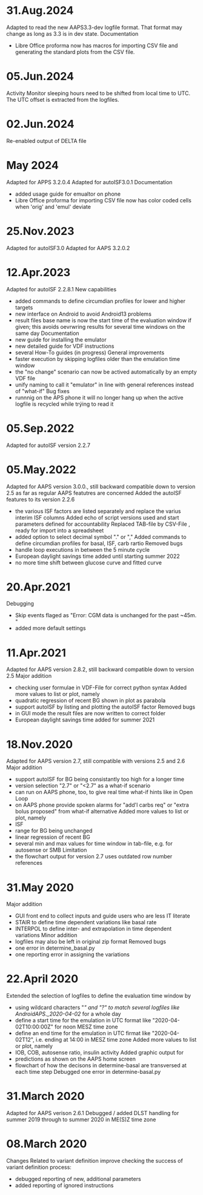 31.Aug.2024
===========
Adapted to read the new AAPS3.3-dev logfile format. That format may change as long as 3.3 is in dev state.
Documentation
- Libre Office proforma now has macros for importing CSV file and generating the standard plots from the CSV file.


05.Jun.2024
===========
Activity Monitor sleeping hours need to be shifted from local time to UTC.
The UTC offset is extracted from the logfiles.


02.Jun.2024
===========
Re-enabled output of DELTA file


May 2024
========
Adapted for APPS 3.2.0.4
Adapted for autoISF3.0.1
Documentation
- added usage guide for emualtor on phone
- Libre Office proforma for importing CSV file now has color coded cells when 'orig' and 'emul' deviate


25.Nov.2023
===========
Adapted for autoISF3.0
Adapted for AAPS 3.2.0.2


12.Apr.2023
===========
Adapted for autoISF 2.2.8.1
New capabilities
 - added commands to define circumdian profiles for lower and higher targets
 - new interface on Android to avoid Android13 problems
 - result files base name is now the start time of the evaluation window if given; this avoids oevrwring results for several time windows on the same day
Documentation
 - new guide for installing the emulator
 - new detailed guide for VDF instructions
 - several How-To guides (in progress)
General improvements
 - faster execution by skipping logfiles older than the emulation time window
 - the "no change" scenario can now be actived automatically by an empty VDF file
 - unify naming to call it "emulator" in line with general references instead of "what-if"
Bug fixes
 - runnnig on the APS phone it will no longer hang up when the active logfile is recycled while trýing to read it


05.Sep.2022
===========
Adapted for autoISF version 2.2.7


05.May.2022
===========
Adapted for AAPS version 3.0.0., still backward compatible down to version 2.5 as far as regular AAPS featutres are concerned
Added the autoISF features to its version 2.2.6
 - the various ISF factors are listed separately and replace the varius interim ISF columns
Added echo of script versions used and start parameters defined for accountability
Replaced TAB-file by CSV-File , ready for import into a spreadsheet
 - added option to select decimal symbol "." or ","
Added commands to define circumdian profiles for basal, ISF, carb rartio 
Removed bugs
 - handle loop executions in between the 5 minute cycle
 - European daylight savings time added until starting summer 2022
 - no more time shift between glucose curve and fitted curve
 
 

20.Apr.2021
===========
Debugging
 - Skip events flaged as  "Error: CGM data is unchanged for the past ~45m. "
 - added more default settings



11.Apr.2021
===========
Adapted for AAPS version 2.8.2, still backward compatible down to version 2.5 
Major addition
 - checking user formulae in VDF-File for correct python syntax
Added more values to list or plot, namely
 - quadratic regression of recent BG shown in plot as parabola
 - support autoISF by listing and plotting the autoISF factor
Removed bugs
 - in GUI mode the result files are now written to correct folder
 - European daylight savings time added for summer 2021
 


18.Nov.2020
===========
Adapted for AAPS version 2.7, still compatible with versions 2.5 and 2.6
Major addition
 - support autoISF for BG being consistantly too high for a longer time
 - version selection "2.7" or "<2.7" as a what-if scenario
 - can run on AAPS phone, too,  to give real time what-if hints like in Open Loop
 - on AAPS phone provide spoken alarms for "add'l carbs req" or "extra bolus proposed" from what-if alternative
Added more values to list or plot, namely
 - ISF
 - range for BG being unchanged
 - linear regression of recent BG
 - several min and max values for time window in tab-file, e.g. for autosense or SMB
Limitation
 - the flowchart output for version 2.7 uses outdated row number references



31.May 2020
===========
Major addition
 - GUI front end to collect inputs and guide users who are less IT literate
 - STAIR to define time dependent variations like basal rate
 - INTERPOL to define inter- and extrapolation in time dependent variations
Minor addition
 - logfiles may also be left in original zip format
Removed bugs
 - one error in determine_basal.py
 - one reporting error in assigning the variations



22.April 2020
=============
Extended the selection of logfiles to define the evaluation time window by
 - using wildcard characters "*" and "?" to match several logfiles like AndroidAPS._2020-04-02* for a whole day
 - define a start time for the emulation in UTC format like "2020-04-02T10:00:00Z" for noon MESZ time zone
 - define an end time for the emulation in UTC firmat like "2020-04-02T12", i.e. ending at 14:00 in MESZ time zone
Added more values to list or plot, namely
 - IOB, COB, autosense ratio, insulin activity
Added graphic output for
 - predictions as shown on the AAPS home screen
 - flowchart of how the decisons in determine-basal are transversed at each time step
Debugged one error in determine-basal.py



31.March 2020
=============
Adapted for AAPS verison 2.6.1
Debugged / added DLST handling for summer 2019 through to summer 2020 in ME(S)Z time zone



08.March 2020
=============
Changes Related to variant definition improve checking the success of variant definition process:
 - debugged reporting of new, additional parameters
 - added reporting of ignored instructions
